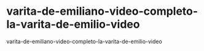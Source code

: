 # varita-de-emiliano-video-completo-la-varita-de-emilio-video
varita-de-emiliano-video-completo-la-varita-de-emilio-video
